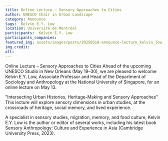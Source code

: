 ```yaml
---
title: Online Lecture – Sensory Approaches to Cities
author: UNESCO Chair in Urban Landscape
category: Announce
tags:  Kelvin E.Y. Low
location: Université de Montréal
participants:  Kelvin E.Y. Low
participants_companies: 
featured_img: assets/images/posts/20250510-announce-lecture_kelvin_low_en.jpeg
img_credit: 
alt:
---
```

Online Lecture – Sensory Approaches to Cities
Ahead of the upcoming UNESCO Studio in New Orleans (May 19–30), we are pleased to welcome Kelvin E.Y. Low, Associate Professor and Head of the Department of Sociology and Anthropology at the National University of Singapore, for an online lecture on May 13.

"Intersecting Urban Histories, Heritage-Making and Sensory Approaches" This lecture will explore sensory dimensions in urban studies, at the crossroads of heritage, social memory, and lived experience.

A specialist in sensory studies, migration, memory, and food culture, Kelvin E.Y. Low is the author or editor of several works, including his latest book Sensory Anthropology: Culture and Experience in Asia (Cambridge University Press, 2023).
